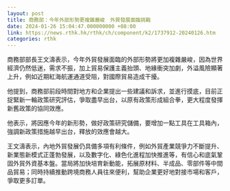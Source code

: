 ```yaml
---
layout: post
title: 商務部：今年外部形勢更複雜嚴峻　外貿發展面臨挑戰
date: 2024-01-26 15:04:47.000000000 +08:00
link: https://news.rthk.hk/rthk/ch/component/k2/1737912-20240126.htm
categories: rthk
---
```


商務部部長王文濤表示，今年外貿發展面臨的外部形勢將更加複雜嚴峻，因為世界經濟仍然低迷，需求不振，加上貿易保護主義抬頭、地緣衝突加劇，外溢風險顯著上升，例如近期紅海航運通道受阻，對國際貿易造成干擾。

他提到，商務部前段時間對地方和企業提出一些建議和訴求，並進行摸底，目前正捉緊新一輪政策研究評估，爭取盡早出台，以原有政策形成組合拳，更大程度發揮新舊政策的協同效應。

他表示，將因應今年的新形勢，做好政策研究儲備，要增加一點工具在工具箱內，強調新政策措施越早出台，釋放的效應會越大。

王文濤表示，內地外貿發展仍具備多項有利條件，例如外貿產業競爭力不斷提升、新業態新模式正蓬勃發展，以及數字化、綠色化進程加快推進等，有信心和底氣鞏固外貿外資基本盤。當局將加快培育新動能，拓展原材料、半成品、零部件等中間品貿易；同時持續推動跨境商務人員往來便利，幫助企業更好地對接市場和客戶，爭取更多訂單。
